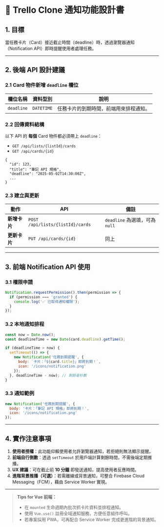 # 📣 Trello Clone 通知功能設計書

## 1. 目標
當任務卡片（Card）接近截止時間（deadline）時，透過瀏覽器通知（Notification API）即時提醒使用者處理任務。

---

## 2. 後端 API 設計建議

### 2.1 Card 物件新增 `deadline` 欄位
| 欄位名稱 | 資料型別 | 說明 |
| -------- | -------- | ---- |
| `deadline` | `DATETIME` | 任務卡片的到期時間，前端用來排程通知。 |

### 2.2 回傳資料結構
以下 API 的 **每個** Card 物件都必須帶上 `deadline`：

- `GET /api/lists/{listId}/cards`
- `GET /api/cards/{id}`

```jsonc
{
  "id": 123,
  "title": "筆記 API 規格",
  "deadline": "2025-05-02T14:30:00Z",
  ...
}
```

### 2.3 建立與更新
| 動作 | API | 備註 |
| ---- | --- | ---- |
| **新增卡片** | `POST /api/lists/{listId}/cards` | `deadline` 為選填，可為 `null` |
| **更新卡片** | `PUT /api/cards/{id}` | 同上 |

---

## 3. 前端 Notification API 使用

### 3.1 權限申請
```js
Notification.requestPermission().then(permission => {
  if (permission === 'granted') {
    console.log('✅ 已取得通知權限');
  }
});
```

### 3.2 本地通知排程
```js
const now = Date.now();
const deadlineTime = new Date(card.deadline).getTime();

if (deadlineTime > now) {
  setTimeout(() => {
    new Notification('任務到期提醒', {
      body: `卡片：「${card.title}」即將到期！`,
      icon: '/icons/notification.png'
    });
  }, deadlineTime - now); // 剩餘毫秒數
}
```

### 3.3 通知範例
```js
new Notification('任務到期提醒', {
  body: '卡片：「筆記 API 規格」即將到期！',
  icon: '/icons/notification.png'
});
```

---

## 4. 實作注意事項
1. **使用者授權**：此功能仰賴使用者允許瀏覽器通知，若拒絕則無法顯示提醒。
2. **前端自行倒數**：透過 `setTimeout` 於用戶端計算剩餘時間，不需後端定期推播。
3. **UX 建議**：可在截止前 **10 分鐘** 即發送通知，提高使用者反應時間。
4. **進階背景推播（可選）**：若需離線或背景通知，可整合 Firebase Cloud Messaging（FCM），藉由 Service Worker 實現。

---

> **Tips for Vue 前端：**
> - 在 `mounted` 生命週期內批次抓卡片資料並排程通知。
> - 使用 `Vue.use()` 註冊全域通知服務，方便任意組件呼叫。
> - 若專案採用 PWA，可再配合 Service Worker 完成更進階的背景通知。
